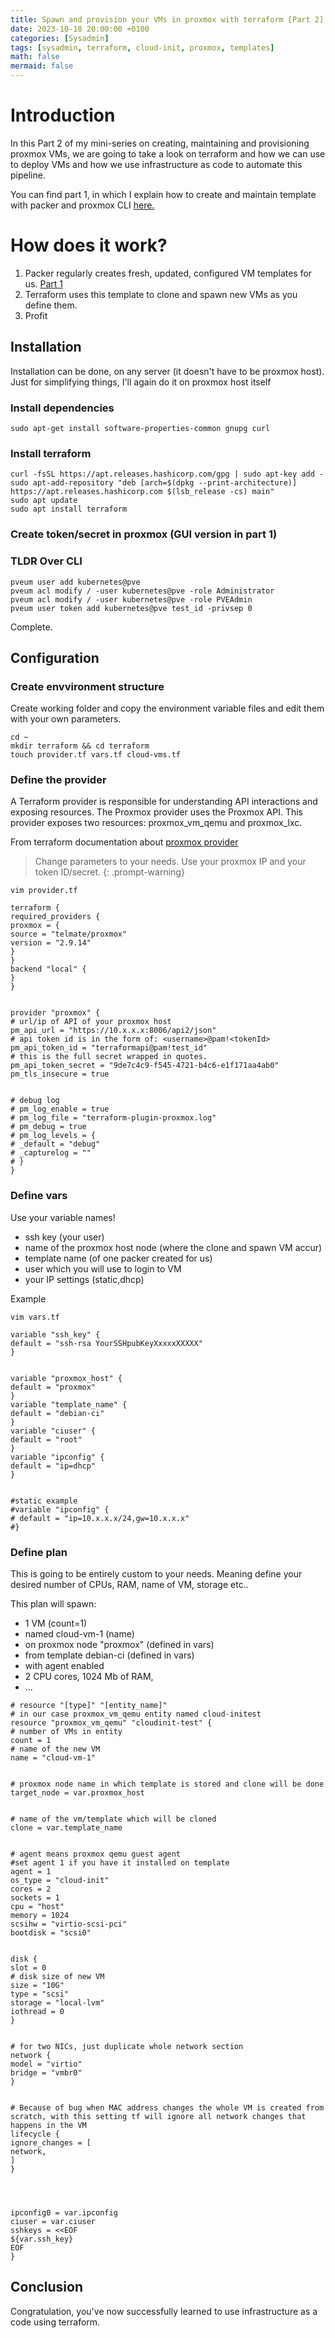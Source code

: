 ```yaml
---
title: Spawn and provision your VMs in proxmox with terraform [Part 2]
date: 2023-10-18 20:00:00 +0100
categories: [Sysadmin]
tags: [sysadmin, terraform, cloud-init, proxmox, templates]
math: false
mermaid: false
---
```

# Introduction


In this Part 2 of my mini-series on creating, maintaining and provisioning proxmox VMs, we are going to take a look on terraform and how we can use to deploy VMs and how we use infrastructure as code to automate this pipeline.


You can find part 1, in which I explain how to create and maintain template with packer and proxmox CLI [here.](https://blog.thetechcorner.sk/posts/Build-a-cloud-init-enabled-Linux-VM-templates-on-Proxmox-provisioned-by-packer/) 




# How does it work?



1. Packer regularly creates fresh, updated, configured VM templates for us. [Part 1](https://blog.thetechcorner.sk/posts/Build-a-cloud-init-enabled-Linux-VM-templates-on-Proxmox-provisioned-by-packer/)
2. Terraform uses this template to clone and spawn new VMs as you define them.
3. Profit



## Installation


Installation can be done, on any server (it doesn't have to be proxmox host).
Just for simplifying things, I'll again do it on proxmox host itself


### Install dependencies
```
sudo apt-get install software-properties-common gnupg curl
```


### Install terraform
```
curl -fsSL https://apt.releases.hashicorp.com/gpg | sudo apt-key add -
sudo apt-add-repository "deb [arch=$(dpkg --print-architecture)] https://apt.releases.hashicorp.com $(lsb_release -cs) main"
sudo apt update
sudo apt install terraform
```


### Create token/secret in proxmox (GUI version in part 1)

### TLDR Over CLI 

```
pveum user add kubernetes@pve
pveum acl modify / -user kubernetes@pve -role Administrator
pveum acl modify / -user kubernetes@pve -role PVEAdmin
pveum user token add kubernetes@pve test_id -privsep 0
```

Complete.




## Configuration


### Create envvironment structure
Create working folder and copy the environment variable files and edit them with your own parameters.


```
cd ~
mkdir terraform && cd terraform
touch provider.tf vars.tf cloud-vms.tf
```



### Define the provider
A Terraform provider is responsible for understanding API interactions and exposing resources. The Proxmox provider uses the Proxmox API. This provider exposes two resources: proxmox_vm_qemu and proxmox_lxc.


From terraform documentation about [proxmox provider](https://registry.terraform.io/providers/Telmate/proxmox/latest/docs)


> Change parameters to your needs.
Use your proxmox IP and your token ID/secret.
{: .prompt-warning}



```
vim provider.tf
```
```
terraform {
required_providers {
proxmox = {
source = "telmate/proxmox"
version = "2.9.14"
}
}
backend "local" {
}
}


provider "proxmox" {
# url/ip of API of your proxmox host
pm_api_url = "https://10.x.x.x:8006/api2/json"
# api token id is in the form of: <username>@pam!<tokenId>
pm_api_token_id = "terraformapi@pam!test_id"
# this is the full secret wrapped in quotes.
pm_api_token_secret = "9de7c4c9-f545-4721-b4c6-e1f171aa4ab0"
pm_tls_insecure = true


# debug log
# pm_log_enable = true
# pm_log_file = "terraform-plugin-proxmox.log"
# pm_debug = true
# pm_log_levels = {
# _default = "debug"
# _capturelog = ""
# }
}
```


### Define vars
Use your variable names!
* ssh key (your user)
* name of the proxmox host node (where the clone and spawn VM accur)
* template name (of one packer created for us)
* user which you will use to login to VM
* your IP settings (static,dhcp)


Example
```
vim vars.tf
```


```
variable "ssh_key" {
default = "ssh-rsa YourSSHpubKeyXxxxxXXXXX"
}


variable "proxmox_host" {
default = "proxmox"
}
variable "template_name" {
default = "debian-ci"
}
variable "ciuser" {
default = "root"
}
variable "ipconfig" {
default = "ip=dhcp"
}


#static example
#variable "ipconfig" {
# default = "ip=10.x.x.x/24,gw=10.x.x.x"
#}
```


### Define plan


This is going to be entirely custom to your needs.
Meaning define your desired number of CPUs, RAM, name of VM, storage etc..


This plan will spawn:
* 1 VM (count=1)
* named cloud-vm-1 (name)
* on proxmox node "proxmox" (defined in vars)
* from template debian-ci (defined in vars)
* with agent enabled
* 2 CPU cores, 1024 Mb of RAM,
* ...



```
# resource "[type]" "[entity_name]"
# in our case proxmox_vm_qemu entity named cloud-initest
resource "proxmox_vm_qemu" "cloudinit-test" {
# number of VMs in entity
count = 1
# name of the new VM
name = "cloud-vm-1"


# proxmox node name in which template is stored and clone will be done
target_node = var.proxmox_host


# name of the vm/template which will be cloned
clone = var.template_name


# agent means proxmox qemu guest agent
#set agent 1 if you have it installed on template
agent = 1
os_type = "cloud-init"
cores = 2
sockets = 1
cpu = "host"
memory = 1024
scsihw = "virtio-scsi-pci"
bootdisk = "scsi0"


disk {
slot = 0
# disk size of new VM
size = "10G"
type = "scsi"
storage = "local-lvm"
iothread = 0
}


# for two NICs, just duplicate whole network section
network {
model = "virtio"
bridge = "vmbr0"
}


# Because of bug when MAC address changes the whole VM is created from scratch, with this setting tf will ignore all network changes that happens in the VM
lifecycle {
ignore_changes = [
network,
]
}




ipconfig0 = var.ipconfig
ciuser = var.ciuser
sshkeys = <<EOF
${var.ssh_key}
EOF
}
```


## Conclusion
Congratulation, you've now successfully learned to use infrastructure as a code using terraform. 


